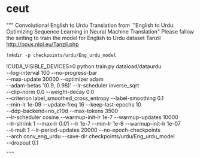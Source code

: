 # ceut
 """
    Convolutional English to Urdu Translation from `"English to Urdu: Optimizing Sequence Learning in Neural Machine Translation" Please 
    fallow the setting to train the model for English to Urdu dataset Tanzil http://opus.nlpl.eu/Tanzil.php
    
    !mkdir -p checkpoints/urdu/Eng_urdu_model
!CUDA_VISIBLE_DEVICES=0 python train.py dataload/dataurdu \
    --log-interval 100 --no-progress-bar \
    --max-update 30000  --optimizer adam \
    --adam-betas '(0.9, 0.98)' --lr-scheduler inverse_sqrt \
    --clip-norm 0.0 --weight-decay 0.0 \
    --criterion label_smoothed_cross_entropy --label-smoothing 0.1 \
    --min-lr 1e-09 --update-freq 16  --keep-last-epochs 10 \
    --ddp-backend=no_c10d --max-tokens 3500 \
    --lr-scheduler cosine --warmup-init-lr 1e-7 --warmup-updates 10000 \
    --lr-shrink 1 --max-lr 0.01 --lr 1e-7 --min-lr 1e-9 --warmup-init-lr 1e-07 \
    --t-mult 1 --lr-period-updates 20000 --no-epoch-checkpoints \
    --arch conv_eng_urdu --save-dir checkpoints/urdu/Eng_urdu_model \
    --dropout 0.1
    
    """
